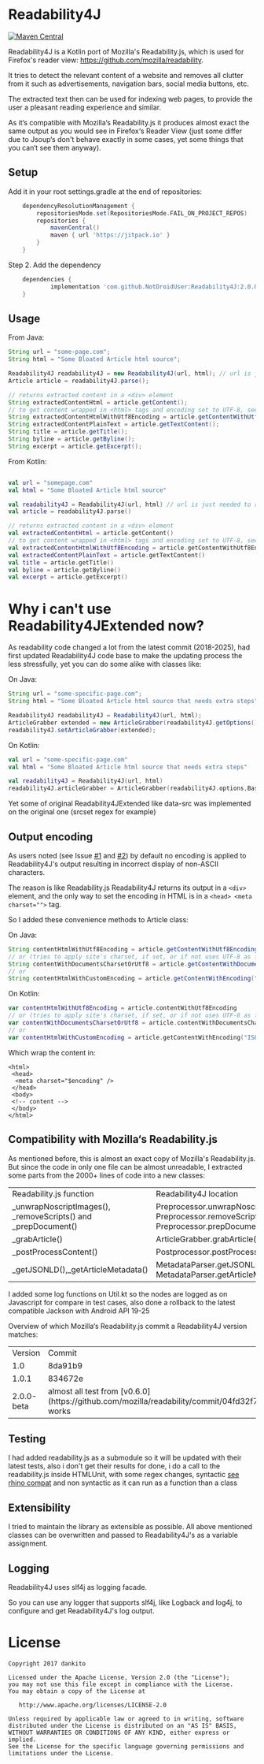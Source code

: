 # Readability4J
[![Maven Central](https://maven-badges.herokuapp.com/maven-central/net.dankito.readability4j/readability4j/badge.svg)](https://maven-badges.herokuapp.com/maven-central/net.dankito.readability4j/readability4j)

Readability4J is a Kotlin port of Mozilla's Readability.js, which is used for Firefox's reader view: https://github.com/mozilla/readability.

It tries to detect the relevant content of a website and removes all clutter from it such as advertisements, navigation bars, social media buttons, etc.

The extracted text then can be used for indexing web pages, to provide the user a pleasant reading experience and similar.

As it‘s compatible with Mozilla‘s Readability.js it produces almost exact the same output as you would see in Firefox‘s Reader View (just some differ due to Jsoup‘s don't behave exactly in some cases, yet some things that you can‘t see them anyway).

## Setup

Add it in your root settings.gradle at the end of repositories:

```groovy
	dependencyResolutionManagement {
		repositoriesMode.set(RepositoriesMode.FAIL_ON_PROJECT_REPOS)
		repositories {
			mavenCentral()
			maven { url 'https://jitpack.io' }
		}
	}
```

Step 2. Add the dependency

```groovy
	dependencies {
	        implementation 'com.github.NotDroidUser:Readability4J:2.0.0-beta'
	}
``` 

## Usage

From Java:

```java
String url = "some-page.com";
String html = "Some Bloated Article html source";

Readability4J readability4J = new Readability4J(url, html); // url is just needed to resolve relative urls
Article article = readability4J.parse();

// returns extracted content in a <div> element
String extractedContentHtml = article.getContent();
// to get content wrapped in <html> tags and encoding set to UTF-8, see chapter 'Output encoding'
String extractedContentHtmlWithUtf8Encoding = article.getContentWithUtf8Encoding();
String extractedContentPlainText = article.getTextContent();
String title = article.getTitle();
String byline = article.getByline();
String excerpt = article.getExcerpt();
```
From Kotlin:

```kotlin

val url = "somepage.com"
val html = "Some Bloated Article html source"

val readability4J = Readability4J(url, html) // url is just needed to resolve relative urls
val article = readability4J.parse()

// returns extracted content in a <div> element
val extractedContentHtml = article.getContent()
// to get content wrapped in <html> tags and encoding set to UTF-8, see chapter 'Output encoding'
val extractedContentHtmlWithUtf8Encoding = article.getContentWithUtf8Encoding()
val extractedContentPlainText = article.getTextContent()
val title = article.getTitle()
val byline = article.getByline()
val excerpt = article.getExcerpt()

```

# Why i can't use Readability4JExtended now?

<!--Basically as you have seen in code, it is divided in 4 classes Preprocessor, MetadataParser, ArticleGrabber and PostProcessor
Preprocessor is the code that work with the HTML, removing tags like script, style, successive br tags and change font tags into span tags and also unwraps no-script tag images
MetadataParser parses meta tags for info and ld+json before scripts are removed
ArticleGrabber is the one is where magic is done
PostProcessor is where the a tags get from relative to native
-->
As readability code changed a lot from the latest commit (2018-2025), had first updated Readability4J code base to make the updating process the less stressfully, yet you can do some alike with classes like:

On Java:

```java
String url = "some-specific-page.com";
String html = "Some Bloated Article html source that needs extra steps";

Readability4J readability4J = Readability4J(url, html);
ArticleGrabber extended = new ArticleGrabber(readability4J.getOptions(),new BaseRegexUtilExtended());
readability4J.setArticleGrabber(extended);
```

On Kotlin:

```kotlin
val url = "some-specific-page.com"
val html = "Some Bloated Article html source that needs extra steps"

val readability4J = Readability4J(url, html)
readability4J.articleGrabber = ArticleGrabber(readability4J.options,BaseRegexUtilExtended())
``` 

Yet some of original Readability4JExtended like data-src was implemented on the original one (srcset regex for example)

<!-- 
## *yet not updated Readability4J and Readability4JExtended )

With Readability4J class I wanted to stick close to Mozilla's Readability to keep compatibility.)
But during development I found some handy features not supported by Readability, e. g. copying url from data-src attribute to `<img src="" />` to display lazy loading images, using `<head> <base>`'s href value for resolving relative urls and a better detection of which images to keep in output. These features I implemented in Readability4JExtended. If you want to use it, simply instantiate with (the rest of the code stays the same): 
```java
Readability4J readability4J = new Readability4JExtended(url, html);
Article article = readability4J.parse()
```
 -->

## Output encoding

As users noted (see Issue [#1](https://github.com/dankito/Readability4J/issues/1) and [#2](https://github.com/dankito/Readability4J/issues/2)) by default no encoding is applied to Readability4J's output resulting in incorrect display of non-ASCII characters.

The reason is like Readability.js Readability4J returns its output in a `<div>` element, and the only way to set the encoding in HTML is in a `<head> <meta charset="">` tag.

So I added these convenience methods to Article class:

On Java:
```java
String contentHtmlWithUtf8Encoding = article.getContentWithUtf8Encoding();
// or (tries to apply site's charset, if set, or if not uses UTF-8 as fallback
String contentWithDocumentsCharsetOrUtf8 = article.getContentWithDocumentsCharsetOrUtf8();
// or
String contentHtmlWithCustomEncoding = article.getContentWithEncoding("ISO-8859-1");
```

On Kotlin:

```kotlin
var contentHtmlWithUtf8Encoding = article.contentWithUtf8Encoding
// or (tries to apply site's charset, if set, or if not uses UTF-8 as fallback
var contentWithDocumentsCharsetOrUtf8 = article.contentWithDocumentsCharsetOrUtf8
// or
var contentHtmlWithCustomEncoding = article.getContentWithEncoding("ISO-8859-1")
```

Which wrap the content in:

```
<html>
 <head>
  <meta charset="$encoding" /> 
 </head>
 <body>
 <!-- content -->
 </body>
</html>
```

## Compatibility with Mozilla‘s Readability.js

As mentioned before, this is almost an exact copy of Mozilla's Readability.js. But since the code in only one file can be almost unreadable, I extracted some parts from the 2000+ lines of code into a new classes:

<table>
    <tr>
        <td>Readability.js function</td>
        <td>Readability4J location</td>
    </tr>
    <tr>
        <td>_unwrapNoscriptImages(), _removeScripts() and _prepDocument()</td>
        <td>Preprocessor.unwrapNoscriptImages(), Preprocessor.removeScripts() and Preprocessor.prepDocument()</td>
    </tr>
    <tr>
        <td>_grabArticle()</td>
        <td>ArticleGrabber.grabArticle()</td>
    </tr>
    <tr>
        <td>_postProcessContent()</td>
        <td>Postprocessor.postProcessContent()</td>
    </tr>
    <tr>
        <td>_getJSONLD(),_getArticleMetadata()</td>
        <td>MetadataParser.getJSONLD(), MetadataParser.getArticleMetadata()</td>
    </tr>
</table>

I added some log functions on Util.kt so the nodes are logged as on Javascript for compare in test cases, also done a rollback to the latest compatible Jackson with Android API 19-25

Overview of which Mozilla‘s Readability.js commit a Readability4J version matches:

<table>
    <tr>
        <td>Version</td>
        <td>Commit</td>
        <td>Date</td>
    </tr>
    <tr>
        <td>1.0</td>
        <td>8da91b9</td>
        <td>12/5/17</td>
    </tr>
    <tr>
        <td>1.0.1</td>
        <td>834672e</td>
        <td>02/27/18</td>
    </tr>
    <tr>
        <td>2.0.0-beta</td>
        <td>almost all test from [v0.6.0](https://github.com/mozilla/readability/commit/04fd32f72b448c12b02ba6c40928b67e510bac49) works</td>
        <td>to-do</td>
    </tr>
</table>

## Testing

I had added readability.js as a submodule so it will be updated with their latest tests, also i don't get their results for done, i do a call to the readability.js inside HTMLUnit, with some regex changes, syntactic [see rhino compat](https://mozilla.github.io/rhino/compat/engines.html#ES2015-syntax-spread-syntax-for-iterable-objects) and non syntactic as it can run as a function than a class

## Extensibility

I tried to maintain the library as extensible as possible. All above mentioned classes can be overwritten and passed to Readability4J's as a variable assignment.

## Logging

Readability4J uses slf4j as logging facade.

So you can use any logger that supports slf4j, like Logback and log4j, to configure and get Readability4J's log output.

# License

    Copyright 2017 dankito

    Licensed under the Apache License, Version 2.0 (the "License");
    you may not use this file except in compliance with the License.
    You may obtain a copy of the License at

       http://www.apache.org/licenses/LICENSE-2.0

    Unless required by applicable law or agreed to in writing, software
    distributed under the License is distributed on an "AS IS" BASIS,
    WITHOUT WARRANTIES OR CONDITIONS OF ANY KIND, either express or implied.
    See the License for the specific language governing permissions and
    limitations under the License.
